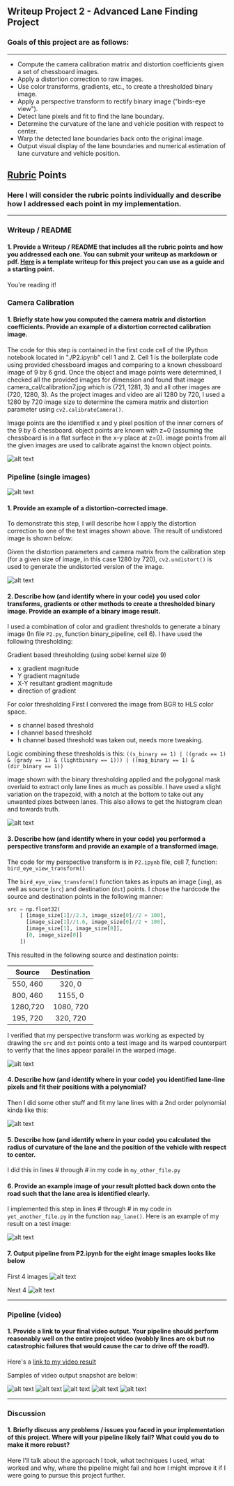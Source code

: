 ## Writeup Project 2 - Advanced Lane Finding Project

### Goals of this project are as follows:

---
* Compute the camera calibration matrix and distortion coefficients given a set of chessboard images.
* Apply a distortion correction to raw images.
* Use color transforms, gradients, etc., to create a thresholded binary image.
* Apply a perspective transform to rectify binary image ("birds-eye view").
* Detect lane pixels and fit to find the lane boundary.
* Determine the curvature of the lane and vehicle position with respect to center.
* Warp the detected lane boundaries back onto the original image.
* Output visual display of the lane boundaries and numerical estimation of lane curvature and vehicle position.

[//]: # (Image References)

[image0]: ./output_images/test4.jpg                  "Provided Image"
[image1]: ./output_images/undistorted_test4.jpg      "Undistorted"
[image2]: ./output_images/camera_cal_test.jpg        "Camera calibration"
[image3]: ./output_images/perspec_warp_test4.jpg     "Perspective Transform"
[image4]: ./output_images/lanes_test4.jpg            "Lanes"
[image5]: ./output_images/warp_back_test4.jpg        "Final"
[image6]: ./output_images/thresh_with_mask_test4.png "Threshold_with_mask"

[image7]: ./output_images/P2_imageout_4.png "P2.ipynb images 1-4"
[image8]: ./output_images/P2_imageout_8.png "P2.ipynb images 5-8"

[video1]: ./output_images/project_video.mp4 "Video"
[videoimg1]: ./output_images/snapshot_video1.png "Video Snapshot1"
[videoimg2]: ./output_images/snapshot_video2.png "Video Snapshot2"
[videoimg3]: ./output_images/snapshot_video3.png "Video Snapshot3"
[videoimg4]: ./output_images/snapshot_video4.png "Video Snapshot4"
[videoimg5]: ./output_images/snapshot_video5.png "Video Snapshot5"


## [Rubric](https://review.udacity.com/#!/rubrics/571/view) Points

### Here I will consider the rubric points individually and describe how I addressed each point in my implementation.  

---

### Writeup / README

#### 1. Provide a Writeup / README that includes all the rubric points and how you addressed each one.  You can submit your writeup as markdown or pdf.  [Here](https://github.com/udacity/CarND-Advanced-Lane-Lines/blob/master/writeup_template.md) is a template writeup for this project you can use as a guide and a starting point.  

You're reading it!

### Camera Calibration

#### 1. Briefly state how you computed the camera matrix and distortion coefficients. Provide an example of a distortion corrected calibration image.

The code for this step is contained in the first code cell of the IPython notebook located in "./P2.ipynb" cell 1 and 2. Cell 1 is the boilerplate code using provided chessboard images and comparing to a known chessboard image of 9 by 6 grid. Once the object and image points were determined, I checked all the provided images for dimension and found that image camera_cal/calibration7.jpg which is (721, 1281, 3) and all other images are (720, 1280, 3). As the project images and video are all 1280 by 720, I used a 1280 by 720 image size to determine the camera matrix and distortion parameter using `cv2.calibrateCamera()`.    

Image points are the identified x and y pixel position of the inner corners of the 9 by 6 chessboard. object points are known with z=0 (assuming the chessboard is in a flat surface in the x-y place at z=0). image points from all the given images are used to calibrate against the known object points.
    
![alt text][image2]


### Pipeline (single images)

![alt text][image0]

#### 1. Provide an example of a distortion-corrected image.

To demonstrate this step, I will describe how I apply the distortion correction to one of the test images shown above. The result of undistored image is shown below:

Given the distortion parameters and camera matrix from the calibration step (for a given size of image, in this case 1280 by 720), `cv2.undistort()` is used to generate the undistorted version of the image.

![alt text][image1]

#### 2. Describe how (and identify where in your code) you used color transforms, gradients or other methods to create a thresholded binary image.  Provide an example of a binary image result.

I used a combination of color and gradient thresholds to generate a binary image (In file `P2.py`, function binary_pipeline, cell 6). I have used the following thresholding:

Gradient based thresholding (using sobel kernel size 9)
- x gradient magnitude
- Y gradient magnitude
- X-Y resultant gradient magnitude
- direction of gradient 

For color thresholding
First I convered the image from BGR to HLS color space. 
- s channel based threshold
- l channel based threshold
- h channel based threshold was taken out, needs more tweaking.

Logic combining these thresholds is this:
`((s_binary == 1) | ((gradx == 1) & (grady == 1) & (lightbinary == 1))) | ((mag_binary == 1) & (dir_binary == 1))`

image shown with the binary thresholding applied and the polygonal mask overlaid to extract only lane lines as much as possible. I have used a slight variation on the trapezoid, with a notch at the bottom to take out any unwanted pixes between
lanes. This also allows to get the histogram clean and towards truth.

![alt text][image6]

#### 3. Describe how (and identify where in your code) you performed a perspective transform and provide an example of a transformed image.

The code for my perspective transform is in `P2.ipynb` file, cell 7, function: `bird_eye_view_transform()`

The `bird_eye_view_transform()` function takes as inputs an image (`img`), as well as source (`src`) and destination (`dst`) points.  I chose the hardcode the source and destination points in the following manner:

```python
src = np.float32(
    [ [image_size[1]//2.3, image_size[0]//2 + 100],
      [image_size[1]//1.6, image_size[0]//2 + 100],
      [image_size[1], image_size[0]],
      [0, image_size[0]]
    ])  


```
                  
This resulted in the following source and destination points:

| Source        | Destination   | 
|:-------------:|:-------------:| 
| 550, 460      | 320, 0        | 
| 800, 460      | 1155, 0       |
| 1280,720      | 1080, 720     |
| 195, 720      | 320, 720      |

I verified that my perspective transform was working as expected by drawing the `src` and `dst` points onto a test image and its warped counterpart to verify that the lines appear parallel in the warped image.

![alt text][image3]

#### 4. Describe how (and identify where in your code) you identified lane-line pixels and fit their positions with a polynomial?

Then I did some other stuff and fit my lane lines with a 2nd order polynomial kinda like this:

![alt text][image4]

#### 5. Describe how (and identify where in your code) you calculated the radius of curvature of the lane and the position of the vehicle with respect to center.

I did this in lines # through # in my code in `my_other_file.py`

#### 6. Provide an example image of your result plotted back down onto the road such that the lane area is identified clearly.

I implemented this step in lines # through # in my code in `yet_another_file.py` in the function `map_lane()`.  Here is an example of my result on a test image:

![alt text][image5]

#### 7. Output pipeline from P2.ipynb for the eight image smaples looks like below

First 4 images
![alt text][image7]

Next 4
![alt text][image8]

---

### Pipeline (video)

#### 1. Provide a link to your final video output.  Your pipeline should perform reasonably well on the entire project video (wobbly lines are ok but no catastrophic failures that would cause the car to drive off the road!).

Here's a [link to my video result](./project_video.mp4)

Samples of video output snapshot are below:

![alt text][videoimg1]
![alt text][videoimg2]
![alt text][videoimg3]
![alt text][videoimg4]
![alt text][videoimg5]

---

### Discussion

#### 1. Briefly discuss any problems / issues you faced in your implementation of this project.  Where will your pipeline likely fail?  What could you do to make it more robust?

Here I'll talk about the approach I took, what techniques I used, what worked and why, where the pipeline might fail and how I might improve it if I were going to pursue this project further.  
